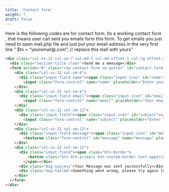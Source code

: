 ```yaml
---
title: 'Contact form'
weight: 7
draft: false
---
```

Here is the following codes are for contact form. Its a working contact form , that means user can sent you emails form this form. To get emails you just need to open mail.php file and just put your email address in the very first line ” $to = “youremail@.com”; // replace this mail with yours”

```html
<div class="col-xs-12 col-sm-7 col-md-7 col-md-offset-1 col-lg-offset-2">
  <div class="section-title clear">Send me a meesage</div>
  <form action="#" class="row contact-form no-gutter" id="contact-form" method="post" novalidate="novalidate">
    <div class="col-xs-12 col-sm-6">
      <div class="input-field name"><span class="input-icon" id="name"></span>
        <input class="form-control" name="name" placeholder="Enter your name" type="text"></div>
    </div>
    <div class="col-xs-12 col-sm-6">
      <div class="input-field email"><span class="input-icon" id="email"></span>
        <input class="form-control" name="email" placeholder="Your email address" type="email"></div>
    </div>
    <div class="col-xs-12 col-sm-12">
      <div class="input-field"><span class="input-icon" id="subject"></span>
        <input class="form-control" name="subject" placeholder="Enter the discussion title" type="text"></div>
    </div>
    <div class="col-xs-12 col-sm-12">
      <div class="input-field message"><span class="input-icon" id="message"></span>
        <textarea class="form-control" id="message" name="message" placeholder="Write your message"></textarea></div>
    </div>
    <div class="col-xs-12 col-sm-12">
      <div class="input-field"><span class="btn-border">
          <button class="btn btn-primary btn-custom-border text-uppercase" type="submit">Send Message now</button>
        </span></div>
      <div class="msg-success">Your Message was sent successfully</div>
      <div class="msg-failed">Something went wrong, please try again later</div>
    </div>
  </form>
</div>
```